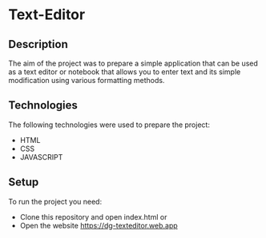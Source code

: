 # Text-Editor

## Description
The aim of the project was to prepare a simple application that can be used as a text editor or notebook that allows you to enter text and its simple modification using various formatting methods.

## Technologies
The following technologies were used to prepare the project:
- HTML
- CSS
- JAVASCRIPT

## Setup
To run the project you need:
- Clone this repository and open index.html or
- Open the website https://dg-texteditor.web.app